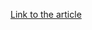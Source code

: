 [Link to the article](https://www.trendmicro.com/en_us/research/24/g/trend-micro-ibm-power-integration.html)
